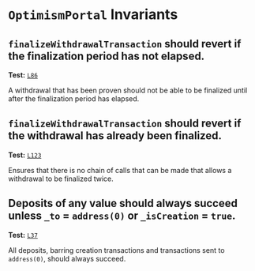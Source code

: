 # `OptimismPortal` Invariants

## `finalizeWithdrawalTransaction` should revert if the finalization period has not elapsed.
**Test:** [`L86`](https://github.com/ethereum-optimism/optimism/tree/develop/packages/contracts-bedrock/contracts/test/invariants/OptimismPortal.t.sol#L86)

A withdrawal that has been proven should not be able to be finalized until after the finalization period has elapsed. 


## `finalizeWithdrawalTransaction` should revert if the withdrawal has already been finalized.
**Test:** [`L123`](https://github.com/ethereum-optimism/optimism/tree/develop/packages/contracts-bedrock/contracts/test/invariants/OptimismPortal.t.sol#L123)

Ensures that there is no chain of calls that can be made that allows a withdrawal to be finalized twice. 


## Deposits of any value should always succeed unless `_to` = `address(0)` or `_isCreation` = `true`.
**Test:** [`L37`](https://github.com/ethereum-optimism/optimism/tree/develop/packages/contracts-bedrock/contracts/echidna/FuzzOptimismPortal.sol#L37)

All deposits, barring creation transactions and transactions sent to `address(0)`, should always succeed. 

